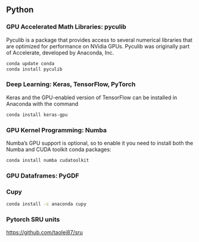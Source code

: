 ## Python

### GPU Accelerated Math Libraries: pyculib
Pyculib is a package that provides access to several numerical libraries that are optimized for performance on NVidia GPUs. Pyculib was originally part of Accelerate, developed by Anaconda, Inc.

```bash
conda update conda
conda install pyculib
```

### Deep Learning: Keras, TensorFlow, PyTorch
Keras and the GPU-enabled version of TensorFlow can be installed in Anaconda with the command
```bash
conda install keras-gpu
```

### GPU Kernel Programming: Numba
Numba’s GPU support is optional, so to enable it you need to install both the Numba and CUDA toolkit conda packages:
```bash
conda install numba cudatoolkit
```

### GPU Dataframes: PyGDF

### Cupy
```bash
conda install -c anaconda cupy 
```

### Pytorch SRU units
https://github.com/taolei87/sru
